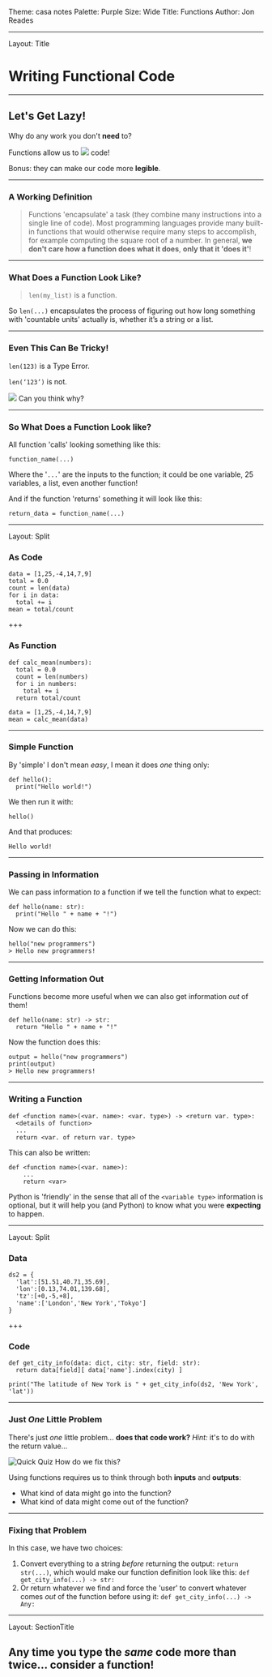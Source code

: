 Theme: casa notes
Palette: Purple
Size: Wide
Title: Functions
Author: Jon Reades

---
Layout: Title
# Writing Functional Code
---
## Let's Get Lazy!

Why do any work you don't **need** to?

Functions allow us to ![](mi_sync)  code!

Bonus: they can make our code more **legible**.

---
### A Working Definition

> Functions 'encapsulate' a task (they combine many instructions into a single line of code). Most programming languages provide many built-in functions that would otherwise require many steps to accomplish, for example computing the square root of a number. In general, **we don't care how a function does what it does**, **only that it 'does it'**! 

---
### What Does a Function Look Like?

> `len(my_list)` is a function.

So `len(...)` encapsulates the process of figuring out how long something with 'countable units' actually is, whether it’s a string or a list.

---
### Even This Can Be Tricky!

`len(123)` is a Type Error.

`len(‘123’)` is not. 

![](mi_question_answer)  Can you think why?

---
### So What Does a Function Look like?

All function 'calls' looking something like this:
```
function_name(...)
```
Where the '`...`' are the inputs to the function; it could be one variable, 25 variables, a list, even another function! 

And if the function 'returns' something it will look like this:
```
return_data = function_name(...)
```

---
Layout: Split

### As Code 
```
data = [1,25,-4,14,7,9]
total = 0.0
count = len(data)
for i in data:
  total += i
mean = total/count
```

+++
### As Function
```
def calc_mean(numbers):
  total = 0.0
  count = len(numbers)
  for i in numbers:
    total += i
  return total/count

data = [1,25,-4,14,7,9]
mean = calc_mean(data)
```

---
### Simple Function

By 'simple' I don't mean *easy*, I mean it does *one* thing only:
```
def hello():
  print("Hello world!")
```
We then run it with:
```
hello()
```
And that produces:
```
Hello world!
```

---
### Passing in Information

We can pass information _to_ a function if we tell the function what to expect:
```
def hello(name: str):
  print("Hello " + name + "!")
```
Now we can do this:
```
hello("new programmers")
> Hello new programmers!
```

---
### Getting Information Out 

Functions become more useful when we can also get information *out* of them!
```
def hello(name: str) -> str:
  return "Hello " + name + "!"
```
Now the function does this:
```
output = hello("new programmers")
print(output)
> Hello new programmers!
```

---
### Writing a Function

```
def <function name>(<var. name>: <var. type>) -> <return var. type>:
  <details of function>
  ...
  return <var. of return var. type>
```
This can also be written:
```
def <function name>(<var. name>):
	...
	return <var>
```
Python is 'friendly' in the sense that all of the `<variable type>` information is optional, but it will help you (and Python) to know what you were **expecting** to happen.

---
Layout: Split
### Data
```
ds2 = {
  'lat':[51.51,40.71,35.69],
  'lon':[0.13,74.01,139.68],
  'tz':[+0,-5,+8],
  'name':['London','New York','Tokyo']
}
```

+++
### Code
```
def get_city_info(data: dict, city: str, field: str):
  return data[field][ data['name'].index(city) ]

print("The latitude of New York is " + get_city_info(ds2, 'New York', 'lat'))
```

---
### Just *One* Little Problem
There's just *one* little problem... **does that code work?** *Hint:* it's to do with the return value...

![Quick Quiz](mi_question_answer)  How do we fix this?

Using functions requires us to think through both **inputs** and **outputs**: 

- What kind of data might go into the function?
- What kind of data might come out of the function?

---
### Fixing that Problem

In this case, we have two choices:
1. Convert everything to a string *before* returning the output: `return str(...)`, which would make our function definition look like this: `def get_city_info(...) -> str:`
2. Or return whatever we find and force the 'user' to convert whatever comes *out* of the function before using it: `def get_city_info(...) -> Any:`

---
Layout: SectionTitle
## Any time you type the *same* code more than twice... consider a function!
